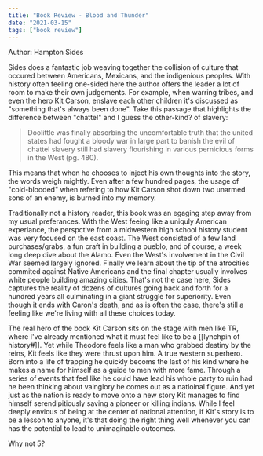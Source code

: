 ```yaml
---
title: "Book Review - Blood and Thunder"
date: "2021-03-15"
tags: ["book review"]
---
```

Author: Hampton Sides

Sides does a fantastic job weaving together the collision of culture that occured between Americans, Mexicans, and the indigenious peoples.  With history often feeling one-sided here the author offers the leader a lot of room to make their own judgements.   For example, when warring tribes, and even the hero Kit Carson, enslave each other children it's discussed as "something that's always been done".  Take this passage that highlights the difference between "chattel" and I guess the other-kind? of slavery:

> Doolittle was finally absorbing the uncomfortable truth that the united states had fought a bloody war in large part to banish the evil of chattel slavery still had slavery flourishing in various pernicious forms in the West (pg. 480).
	
This means that when he chooses to inject his own thoughts into the story, the words weigh mightly.   Even after a few hundred pages, the usage of "cold-blooded" when refering to how Kit Carson shot down two unarmed sons of an enemy, is burned into my memory.

Traditionally not a history reader, this book was an egaging step away from my usual preferances.  With the West feeing like a uniquly American experiance, the perspctive from a midwestern high school history student was very focused on the east coast.  The West consisted of a few land purchases/grabs, a fun craft in building a pueblo, and of course, a week long deep dive about the Alamo.  Even the West's involvement in the Civil War seemed largely ignored.  Finally we learn about the tip of the atrocities commited against Native Americans and the final chapter usually involves white people building amazing cities.  That's not the case here, Sides captures the reality of dozens of cultures going back and forth for a hundred years all culminating in a giant struggle for superiority.  Even though it ends with Caron's death, and as is often the case, there's still a feeling like we're living with all these choices today.  

The real hero of the book Kit Carson sits on the stage with men like TR, where I've already mentioned what it must feel like to be a [[lynchpin of history#]].  Yet while Theodore feels like a man who grabbed destiny by the reins, Kit feels like they were thrust upon him.  A true western superhero.  Born into a life of trapping he quickly becoms the last of his kind where he makes a name for himself as a guide to men with more fame.  Through a series of events that feel like he could have lead his whole party to ruin had he been thinking about vainglory he comes out as a natioinal figure.  And yet just as the nation is ready to move onto a new story Kit manages to find himself serendipitiously saving a pioneer or killing indians.   While I feel deeply envious of being at the center of national attention, if Kit's story is to be a lesson to anyone, it's that doing the right thing well whenever you can has the potential to lead to unimaginable outcomes.

Why not 5?

